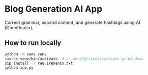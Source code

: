 # Blog Generation AI App

Correct grammar, expand content, and generate hashtags using AI (OpenRouter).

##  How to run locally
```bash
python -m venv venv
source venv/bin/activate  # or venv\Scripts\activate on Windows
pip install -r requirements.txt
python app.py
